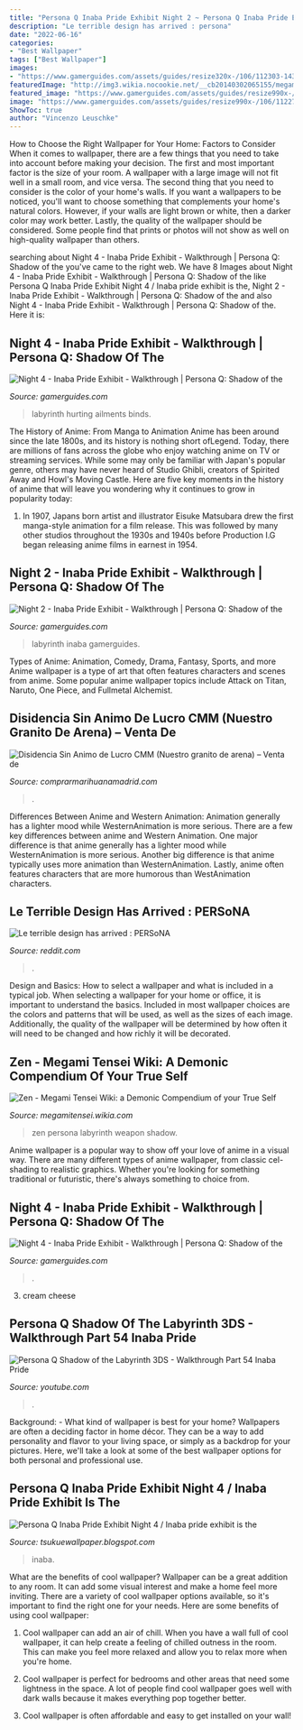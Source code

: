 ```yaml
---
title: "Persona Q Inaba Pride Exhibit Night 2 ~ Persona Q Inaba Pride Exhibit Night 4 / Inaba Pride Exhibit Is The"
description: "Le terrible design has arrived : persona"
date: "2022-06-16"
categories:
- "Best Wallpaper"
tags: ["Best Wallpaper"]
images:
- "https://www.gamerguides.com/assets/guides/resize320x-/106/112303-1438383600.png"
featuredImage: "http://img3.wikia.nocookie.net/__cb20140302065155/megamitensei/images/6/6c/Zen_personaQ.png"
featured_image: "https://www.gamerguides.com/assets/guides/resize990x-/106/112278-1438383600.jpg"
image: "https://www.gamerguides.com/assets/guides/resize990x-/106/112278-1438383600.jpg"
ShowToc: true
author: "Vincenzo Leuschke"
---
```



How to Choose the Right Wallpaper for Your Home: Factors to Consider
When it comes to wallpaper, there are a few things that you need to take into account before making your decision. The first and most important factor is the size of your room. A wallpaper with a large image will not fit well in a small room, and vice versa. 
The second thing that you need to consider is the color of your home's walls. If you want a wallpapers to be noticed, you'll want to choose something that complements your home's natural colors. However, if your walls are light brown or white, then a darker color may work better. 
Lastly, the quality of the wallpaper should be considered. Some people find that prints or photos will not show as well on high-quality wallpaper than others.

	

		
searching about Night 4 - Inaba Pride Exhibit - Walkthrough | Persona Q: Shadow of the you've came to the right web. We have 8 Images about Night 4 - Inaba Pride Exhibit - Walkthrough | Persona Q: Shadow of the like Persona Q Inaba Pride Exhibit Night 4 / Inaba pride exhibit is the, Night 2 - Inaba Pride Exhibit - Walkthrough | Persona Q: Shadow of the and also Night 4 - Inaba Pride Exhibit - Walkthrough | Persona Q: Shadow of the. Here it is:
		
    
## Night 4 - Inaba Pride Exhibit - Walkthrough | Persona Q: Shadow Of The

<img loading=lazy src="https://www.gamerguides.com/assets/guides/106/112323-1438383600.jpg" onerror="this.onerror=null;this.src='https://tse4.mm.bing.net/th?id=OIP.8wk-gkLJjYrCk1aBCA0ZPAHaCN&amp;pid=15.1';" alt="Night 4 - Inaba Pride Exhibit - Walkthrough | Persona Q: Shadow of the">

_Source: gamerguides.com_

>labyrinth hurting ailments binds. 

	

The History of Anime: From Manga to Animation
Anime has been around since the late 1800s, and its history is nothing short ofLegend. Today, there are millions of fans across the globe who enjoy watching anime on TV or streaming services. While some may only be familiar with Japan's popular genre, others may have never heard of Studio Ghibli, creators of Spirited Away and Howl's Moving Castle. Here are five key moments in the history of anime that will leave you wondering why it continues to grow in popularity today:
1) In 1907, Japans born artist and illustrator Eisuke Matsubara drew the first manga-style animation for a film release. This was followed by many other studios throughout the 1930s and 1940s before Production I.G began releasing anime films in earnest in 1954.

    
## Night 2 - Inaba Pride Exhibit - Walkthrough | Persona Q: Shadow Of The

<img loading=lazy src="https://www.gamerguides.com/assets/guides/resize400x-/106/112280-1438383600.png" onerror="this.onerror=null;this.src='https://tse4.mm.bing.net/th?id=OIP.haSPCBr0ZPejwJRWnzFDjQAAAA&amp;pid=15.1';" alt="Night 2 - Inaba Pride Exhibit - Walkthrough | Persona Q: Shadow of the">

_Source: gamerguides.com_

>labyrinth inaba gamerguides. 

	

Types of Anime: Animation, Comedy, Drama, Fantasy, Sports, and more
Anime wallpaper is a type of art that often features characters and scenes from anime. Some popular anime wallpaper topics include Attack on Titan, Naruto, One Piece, and Fullmetal Alchemist.

    
## Disidencia Sin Animo De Lucro CMM (Nuestro Granito De Arena) – Venta De

<img loading=lazy src="https://www.polisarioeuskadi.eus/wp-content/uploads/2019/11/Logo-rasd-facebook.jpg" onerror="this.onerror=null;this.src='https://tse1.mm.bing.net/th?id=OIP.0a_oQp4GuyzRdYbeItvvXAAAAA&amp;pid=15.1';" alt="Disidencia Sin Animo de Lucro CMM (Nuestro granito de arena) – Venta de">

_Source: comprarmarihuanamadrid.com_

>. 

	

Differences Between Anime and Western Animation: Animation generally has a lighter mood while WesternAnimation is more serious.
There are a few key differences between anime and Western Animation. One major difference is that anime generally has a lighter mood while WesternAnimation is more serious. Another big difference is that anime typically uses more animation than WesternAnimation. Lastly, anime often features characters that are more humorous than WestAnimation characters.

    
## Le Terrible Design Has Arrived : PERSoNA

<img loading=lazy src="https://i.redd.it/wb6t90i7fkj41.png" onerror="this.onerror=null;this.src='https://tse3.mm.bing.net/th?id=OIP.RcZ__BG3u28jlm8UrwscFgHaJM&amp;pid=15.1';" alt="Le terrible design has arrived : PERSoNA">

_Source: reddit.com_

>. 

	

Design and Basics: How to select a wallpaper and what is included in a typical job.
When selecting a wallpaper for your home or office, it is important to understand the basics. Included in most wallpaper choices are the colors and patterns that will be used, as well as the sizes of each image. Additionally, the quality of the wallpaper will be determined by how often it will need to be changed and how richly it will be decorated.

    
## Zen - Megami Tensei Wiki: A Demonic Compendium Of Your True Self

<img loading=lazy src="http://img3.wikia.nocookie.net/__cb20140302065155/megamitensei/images/6/6c/Zen_personaQ.png" onerror="this.onerror=null;this.src='https://tse1.mm.bing.net/th?id=OIP.yFn8I1hcwm3dtFniVeK3GQHaGW&amp;pid=15.1';" alt="Zen - Megami Tensei Wiki: a Demonic Compendium of your True Self">

_Source: megamitensei.wikia.com_

>zen persona labyrinth weapon shadow. 

	

Anime wallpaper is a popular way to show off your love of anime in a visual way. There are many different types of anime wallpaper, from classic cel-shading to realistic graphics. Whether you're looking for something traditional or futuristic, there's always something to choice from.

    
## Night 4 - Inaba Pride Exhibit - Walkthrough | Persona Q: Shadow Of The

<img loading=lazy src="https://www.gamerguides.com/assets/guides/resize320x-/106/112303-1438383600.png" onerror="this.onerror=null;this.src='https://tse4.mm.bing.net/th?id=OIP.NWedntXlwCVMu81KosZYLQAAAA&amp;pid=15.1';" alt="Night 4 - Inaba Pride Exhibit - Walkthrough | Persona Q: Shadow of the">

_Source: gamerguides.com_

>. 

	

3. cream cheese 

    
## Persona Q Shadow Of The Labyrinth 3DS - Walkthrough Part 54 Inaba Pride

<img loading=lazy src="https://i.ytimg.com/vi/XQO2nr7R1yU/hqdefault.jpg" onerror="this.onerror=null;this.src='https://tse1.mm.bing.net/th?id=OIP.SiZXIxg5bcGiwyhxXZ9UFgHaFj&amp;pid=15.1';" alt="Persona Q Shadow of the Labyrinth 3DS - Walkthrough Part 54 Inaba Pride">

_Source: youtube.com_

>. 

	

Background: - What kind of wallpaper is best for your home?
Wallpapers are often a deciding factor in home décor. They can be a way to add personality and flavor to your living space, or simply as a backdrop for your pictures. Here, we'll take a look at some of the best wallpaper options for both personal and professional use.

    
## Persona Q Inaba Pride Exhibit Night 4 / Inaba Pride Exhibit Is The

<img loading=lazy src="https://www.gamerguides.com/assets/guides/resize990x-/106/112278-1438383600.jpg" onerror="this.onerror=null;this.src='https://tse2.mm.bing.net/th?id=OIP.OUY-tMOvpPCk9zYviRIxgQHaEa&amp;pid=15.1';" alt="Persona Q Inaba Pride Exhibit Night 4 / Inaba pride exhibit is the">

_Source: tsukuewallpaper.blogspot.com_

>inaba. 

	

What are the benefits of cool wallpaper?
Wallpaper can be a great addition to any room. It can add some visual interest and make a home feel more inviting. There are a variety of cool wallpaper options available, so it's important to find the right one for your needs. Here are some benefits of using cool wallpaper: 
1. Cool wallpaper can add an air of chill. When you have a wall full of cool wallpaper, it can help create a feeling of chilled outness in the room. This can make you feel more relaxed and allow you to relax more when you're home. 

2. Cool wallpaper is perfect for bedrooms and other areas that need some lightness in the space. A lot of people find cool wallpaper goes well with dark walls because it makes everything pop together better. 

3. Cool wallpaper is often affordable and easy to get installed on your wall!

